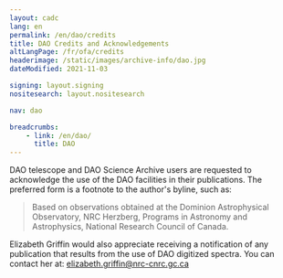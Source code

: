 ```yaml
---
layout: cadc
lang: en
permalink: /en/dao/credits
title: DAO Credits and Acknowledgements
altLangPage: /fr/ofa/credits
headerimage: /static/images/archive-info/dao.jpg
dateModified: 2021-11-03

signing: layout.signing
nositesearch: layout.nositesearch

nav: dao

breadcrumbs:
    - link: /en/dao/
      title: DAO
---
```


<p>
DAO telescope and DAO Science Archive users are requested to acknowledge the use of the 
DAO facilities in their publications. The preferred form is a footnote to the author's 
byline, such as:
</p>

<blockquote>
Based on observations obtained at the Dominion Astrophysical Observatory, NRC Herzberg, 
Programs in Astronomy and Astrophysics, National Research Council of Canada.
</blockquote>

<p>
Elizabeth Griffin would also appreciate receiving a notification of any publication 
that results from the use of DAO digitized spectra. You can contact her at: 
<a href="mailto:elizabeth.griffin@nrc-cnrc.gc.ca" class="ui-link">elizabeth.griffin@nrc-cnrc.gc.ca</a>
</p>